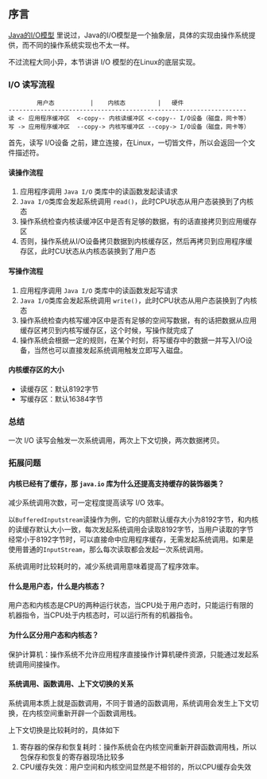 ## 序言 
[Java的I/O模型](14-Java的IO模型.md) 里说过，Java的I/O模型是一个抽象层，具体的实现由操作系统提供，而不同的操作系统实现也不太一样。

不过流程大同小异，本节讲讲 I/O 模型的在Linux的底层实现。

### I/O 读写流程
```
        用户态          |    内核态         |   硬件
-------------------------------------------------------------------
读 <- 应用程序缓冲区  <-copy-- 内核读缓冲区 <-copy-- I/O设备（磁盘，网卡等）
写 -> 应用程序缓冲区  --copy-> 内核写缓冲区 --copy-> I/O设备（磁盘，网卡等）
```

首先，读写 I/O设备 之前，建立连接，在Linux，一切皆文件，所以会返回一个文件描述符。

#### 读操作流程

1. 应用程序调用 `Java I/O` 类库中的读函数发起读请求
2. `Java I/O`类库会发起系统调用 `read()`，此时CPU状态从用户态装换到了内核态
3. 操作系统检查内核读缓冲区中是否有足够的数据，有的话直接拷贝到应用缓存区
4. 否则，操作系统从I/O设备拷贝数据到内核缓存区，然后再拷贝到应用程序缓存区，此时CU状态从内核态装换到了用户态

#### 写操作流程

1. 应用程序调用 `Java I/O` 类库中的读函数发起写请求
2. `Java I/O`类库会发起系统调用 `write()`，此时CPU状态从用户态装换到了内核态
3. 操作系统检查内核写缓冲区中是否有足够的空间写数据，有的话把数据从应用缓存区拷贝到内核写缓存区，这个时候，写操作就完成了
4. 操作系统会根据一定的规则，在某个时刻，将写缓存中的数据一并写入I/O设备，当然也可以直接发起系统调用触发立即写入磁盘。

#### 内核缓存区的大小

- 读缓存区：默认8192字节
- 写缓存区：默认16384字节


### 总结
一次 I/O 读写会触发一次系统调用，两次上下文切换，两次数据拷贝。


### 拓展问题
#### 内核已经有了缓存，那 `java.io` 库为什么还提高支持缓存的装饰器类？
减少系统调用次数，可一定程度提高读写 I/O 效率。

以`BufferedInputstream`读操作为例，它的内部默认缓存大小为8192字节，和内核的读缓存默认大小一致，每次发起系统调用会读取8192字节，当用户读取的字节经常小于8192字节时，可以直接命中应用程序缓存，无需发起系统调用。如果是使用普通的`InputStream`，那么每次读取都会发起一次系统调用。

系统调用时比较耗时的，减少系统调用意味着提高了程序效率。


#### 什么是用户态，什么是内核态？
用户态和内核态是CPU的两种运行状态，当CPU处于用户态时，只能运行有限的机器指令，当CPU处于内核态时，可以运行所有的机器指令。

#### 为什么区分用户态和内核态？
保护计算机：操作系统不允许应用程序直接操作计算机硬件资源，只能通过发起系统调用间接操作。

#### 系统调用、函数调用、上下文切换的关系
系统调用本质上就是函数调用，不同于普通的函数调用，系统调用会发生上下文切换，在内核空间重新开辟一个函数调用栈。

上下文切换是比较耗时的，具体如下

1. 寄存器的保存和恢复耗时：操作系统会在内核空间重新开辟函数调用栈，所以包保存和恢复的寄存器现场比较多
2. CPU缓存失效：用户空间和内核空间显然是不相邻的，所以CPU缓存会失效
